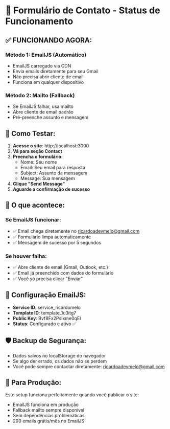 # 📧 Formulário de Contato - Status de Funcionamento

## ✅ **FUNCIONANDO AGORA:**

### **Método 1: EmailJS (Automático)**
- EmailJS carregado via CDN
- Envia emails diretamente para seu Gmail
- Não precisa abrir cliente de email
- Funciona em qualquer dispositivo

### **Método 2: Mailto (Fallback)**
- Se EmailJS falhar, usa mailto
- Abre cliente de email padrão
- Pré-preenche assunto e mensagem

## 🎯 **Como Testar:**

1. **Acesse o site**: http://localhost:3000
2. **Vá para seção Contact**
3. **Preencha o formulário**:
   - Nome: Seu nome
   - Email: Seu email para resposta
   - Subject: Assunto da mensagem
   - Message: Sua mensagem
4. **Clique "Send Message"**
5. **Aguarde a confirmação de sucesso**

## 📨 **O que acontece:**

### **Se EmailJS funcionar:**
- ✅ Email chega diretamente no ricardoadevmelo@gmail.com
- ✅ Formulário limpa automaticamente
- ✅ Mensagem de sucesso por 5 segundos

### **Se houver falha:**
- ✅ Abre cliente de email (Gmail, Outlook, etc.)
- ✅ Email já preenchido com dados do formulário
- ✅ Você só precisa clicar "Enviar"

## 🔧 **Configuração EmailJS:**
- **Service ID**: service_ricardomelo
- **Template ID**: template_1u3itg7
- **Public Key**: Bvf8Fx2PsIxme0qEl
- **Status**: Configurado e ativo ✅

## 🛡️ **Backup de Segurança:**
- Dados salvos no localStorage do navegador
- Se algo der errado, os dados não se perdem
- Você pode sempre contactar diretamente: ricardoadevmelo@gmail.com

## 🚀 **Para Produção:**
Este setup funciona perfeitamente quando você publicar o site:
- EmailJS funciona em produção
- Fallback mailto sempre disponível
- Sem dependências problemáticas
- 200 emails grátis/mês no EmailJS
